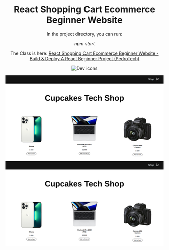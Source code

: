 <h1 align="center">React Shopping Cart Ecommerce Beginner Website</h1>

<p align="center">In the project directory, you can run:</p>

<p align="center"><i>npm start</i></p>

<p align="center">
    The Class is here:
    <a href="https://www.youtube.com/watch?v=tEMrD9t85v4">
        React Shopping Cart Ecommerce Beginner Website - Build & Deploy A React Beginner Project (PedroTech)
    </a>
</p>

<p align="center">
  <img src="https://skillicons.dev/icons?i=react" alt="Dev icons" />
</p>

<p align="center">
  <img src="1.png" alt="Shop" />
  <img src="1.png" alt="Cart" />
</p>
